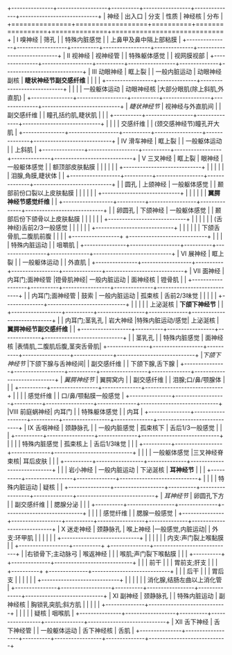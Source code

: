 +---------------+------------------+----------+-----------------+--------------+----------------------------+
|     神经      |      出入口      |   分支   |      性质       |    神经核    |            分布            |
+===============+==================+==========+=================+==============+============================+
|   I 嗅神经    |       筛孔       |          |  特殊内脏感觉   |              |   上鼻甲及鼻中隔上部粘膜   |
+---------------+------------------+----------+-----------------+--------------+----------------------------+
|   II 视神经   |     视神经管     |          |  特殊躯体感觉   |              |         视网膜视部         |
+---------------+------------------+----------+-----------------+--------------+----------------------------+
| III 动眼神经  |      眶上裂      |          |  一般内脏运动   | 动眼神经副核 |  **睫状神经节副交感纤维**  |
|               |                  |          +-----------------+--------------+----------------------------+
|               |                  |          |  一般躯体运动   |  动眼神经核  |大部分眼肌(除上斜肌,外直肌) |
+---------------+------------------+----------+-----------------+--------------+----------------------------+
| *睫状神经节*  | 视神经与外直肌间 |          |   副交感纤维    |              |     瞳孔括约肌,睫状肌      |
|               |                  +----------+-----------------+--------------+----------------------------+
|               |                  |          |    交感纤维     |              |  (颈交感神经节)瞳孔开大肌  |
+---------------+------------------+----------+-----------------+--------------+----------------------------+
|  IV 滑车神经  |      眶上裂      |          |  一般躯体运动   |              |           上斜肌           |
+---------------+------------------+----------+-----------------+--------------+----------------------------+
|  V 三叉神经   |      眶上裂      |  眼神经  |  一般躯体感觉   |              |       额顶部皮肤黏膜       |
|               |                  |          |                 |              +----------------------------+
|               |                  |          |                 |              |      泪腺,角膜,睫状体      |
|               +------------------+----------+-----------------+--------------+----------------------------+
|               |       圆孔       | 上颌神经 |  一般躯体感觉   |              |  颞部前份口裂以上皮肤黏膜  |
|               |                  |          |                 |              +----------------------------+
|               |                  |          |                 |              |   **翼腭神经节感觉纤维**   |
|               +------------------+----------+-----------------+--------------+----------------------------+
|               |      卵圆孔      | 下颌神经 |  一般躯体感觉   |              | 颞部后份下颌骨以上皮肤黏膜 |
|               |                  |          |                 |              +----------------------------+
|               |                  |          |                 |              |  (舌神经)舌前2/3一般感觉   |
|               |                  |          |                 |              +----------------------------+
|               |                  |          |                 |              |   下颌舌骨肌,二腹肌前腹    |
|               |                  |          +-----------------+              +----------------------------+
|               |                  |          |  特殊内脏运动   |              |           咀嚼肌           |
+---------------+------------------+----------+-----------------+--------------+----------------------------+
|   VI 展神经   |      眶上裂      |          |  一般躯体运动   |              |           外直肌           |
+---------------+------------------+----------+-----------------+--------------+----------------------------+
|  VII 面神经   | 内耳门;面神经管  |镫骨肌神经|  一般内脏运动   |   面神经核   |           镫骨肌           |
|               +------------------+----------+-----------------+--------------+----------------------------+
|               | 内耳门;面神经管  |   鼓索   |  一般内脏运动   |    孤束核    |        舌前2/3味觉         |
|               |                  |          |                 +--------------+----------------------------+
|               |                  |          |                 |   上泌涎核   |      **下颌下神经节**      |
|               +------------------+----------+-----------------+--------------+----------------------------+
|               |  内耳门;茎乳孔   | 岩大神经 |特殊内脏运动/感觉|   上泌涎核   |  **翼腭神经节副交感纤维**  |
|               +------------------+----------+-----------------+--------------+----------------------------+
|               |      茎乳孔      |          |  特殊内脏感觉   |   面神经核   |表情肌,二腹肌后腹,茎突舌骨肌|
+---------------+------------------+----------+-----------------+--------------+----------------------------+
|*下颌下神经节* |下颌下腺与舌神经间|          |   副交感纤维    |              |      下颌下腺,舌下腺       |
+---------------+------------------+----------+-----------------+--------------+----------------------------+
| *翼腭神经节*  |     翼腭窝内     |          |   副交感纤维    |              |     泪腺;口/鼻/颚腺体      |
|               |                  +----------+-----------------+--------------+----------------------------+
|               |                  |          |    感觉纤维     |              |    口/鼻/颚黏膜一般感觉    |
+---------------+------------------+----------+-----------------+--------------+----------------------------+
|VIII 前庭蜗神经|      内耳门      |          |  特殊躯体感觉   |              |            内耳            |
+---------------+------------------+----------+-----------------+--------------+----------------------------+
|  IX 舌咽神经  |     颈静脉孔     |          |  一般内脏感觉   |   孤束核下   |      舌后1/3一般感觉       |
|               |                  +----------+-----------------+--------------+----------------------------+
|               |                  |          |  特殊内脏感觉   |   孤束核上   |        舌后1/3味觉         |
|               |                  +----------+-----------------+--------------+----------------------------+
|               |                  |          |  一般躯体感觉   |三叉神经脊束核|          耳后皮肤          |
|               |                  +----------+-----------------+--------------+----------------------------+
|               |                  | 岩小神经 |  一般内脏运动   |   下泌涎核   |        **耳神经节**        |
|               |                  +----------+-----------------+--------------+----------------------------+
|               |                  |          |  特殊内脏运动   |     疑核     |                            |
+---------------+------------------+----------+-----------------+--------------+----------------------------+
|  *耳神经节*   |    卵圆孔下方    |          |   副交感纤维    |              |          腮腺分泌          |
|               |                  +----------+-----------------+--------------+----------------------------+
|               |                  |          |    感觉纤维     |              |        腮腺一般感觉        |
+---------------+------------------+----------+-----------------+--------------+----------------------------+
|  X 迷走神经   |     颈静脉孔     | 喉上神经 |一般感觉,内脏运动|              |        外支:环甲肌         |
|               |                  |          |                 |              +----------------------------+
|               |                  |          |                 |              |    内支:声门裂上喉黏膜     |
|               +------------------+----------+                 +--------------+----------------------------+
|               |右锁骨下;主动脉弓 | 喉返神经 |                 |              |    喉肌;声门裂下喉黏膜     |
|               |                  +----------+                 +--------------+----------------------------+
|               |                  |   前干   |                 |              |        胃前支;肝支         |
|               |                  +----------+                 +--------------+----------------------------+
|               |                  |   后干   |                 |              |           胃后支           |
|               |                  |          |                 |              +----------------------------+
|               |                  |          |                 |              | 消化腺,结肠左曲以上消化管  |
+---------------+------------------+----------+-----------------+--------------+----------------------------+
|   XI 副神经   |     颈静脉孔     |          |  特殊内脏运动   |   副神经核   |     胸锁乳突肌;斜方肌      |
|               |                  |          |                 +--------------+----------------------------+
|               |                  |          |                 |     疑核     |           咽喉肌           |
+---------------+------------------+----------+-----------------+--------------+----------------------------+
| XII 舌下神经  |    舌下神经管    |          |  一般躯体运动   |  舌下神经核  |            舌肌            |
+---------------+------------------+----------+-----------------+--------------+----------------------------+
